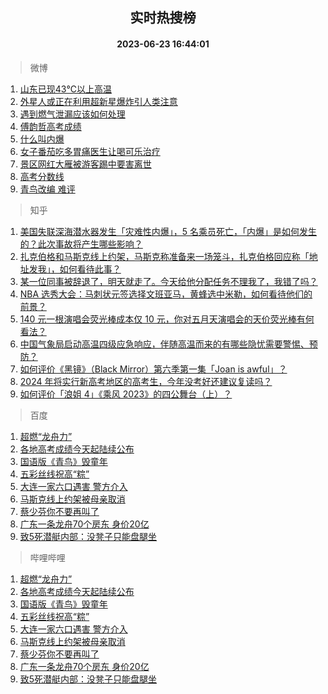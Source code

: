 <div align="center"><h2>实时热搜榜</h2><h4>2023-06-23 16:44:01</h4></div>

> 微博  

1. [山东已现43℃以上高温](https://s.weibo.com/weibo?q=%23%E5%B1%B1%E4%B8%9C%E5%B7%B2%E7%8E%B043%E2%84%83%E4%BB%A5%E4%B8%8A%E9%AB%98%E6%B8%A9%23&t=31&band_rank=1&Refer=top)<br />
2. [外星人或正在利用超新星爆炸引人类注意](https://s.weibo.com/weibo?q=%23%E5%A4%96%E6%98%9F%E4%BA%BA%E6%88%96%E6%AD%A3%E5%9C%A8%E5%88%A9%E7%94%A8%E8%B6%85%E6%96%B0%E6%98%9F%E7%88%86%E7%82%B8%E5%BC%95%E4%BA%BA%E7%B1%BB%E6%B3%A8%E6%84%8F%23&t=31&band_rank=2&Refer=top)<br />
3. [遇到燃气泄漏应该如何处理](https://s.weibo.com/weibo?q=%23%E9%81%87%E5%88%B0%E7%87%83%E6%B0%94%E6%B3%84%E6%BC%8F%E5%BA%94%E8%AF%A5%E5%A6%82%E4%BD%95%E5%A4%84%E7%90%86%23&t=31&band_rank=3&Refer=top)<br />
4. [傅韵哲高考成绩](https://s.weibo.com/weibo?q=%E5%82%85%E9%9F%B5%E5%93%B2%E9%AB%98%E8%80%83%E6%88%90%E7%BB%A9&t=31&band_rank=4&Refer=top)<br />
5. [什么叫内爆](https://s.weibo.com/weibo?q=%E4%BB%80%E4%B9%88%E5%8F%AB%E5%86%85%E7%88%86&t=31&band_rank=5&Refer=top)<br />
6. [女子番茄吃多胃痛医生让喝可乐治疗](https://s.weibo.com/weibo?q=%23%E5%A5%B3%E5%AD%90%E7%95%AA%E8%8C%84%E5%90%83%E5%A4%9A%E8%83%83%E7%97%9B%E5%8C%BB%E7%94%9F%E8%AE%A9%E5%96%9D%E5%8F%AF%E4%B9%90%E6%B2%BB%E7%96%97%23&t=31&band_rank=6&Refer=top)<br />
7. [景区网红大雁被游客踢中要害离世](https://s.weibo.com/weibo?q=%23%E6%99%AF%E5%8C%BA%E7%BD%91%E7%BA%A2%E5%A4%A7%E9%9B%81%E8%A2%AB%E6%B8%B8%E5%AE%A2%E8%B8%A2%E4%B8%AD%E8%A6%81%E5%AE%B3%E7%A6%BB%E4%B8%96%23&t=31&band_rank=7&Refer=top)<br />
8. [高考分数线](https://s.weibo.com/weibo?q=%23%E9%AB%98%E8%80%83%E5%88%86%E6%95%B0%E7%BA%BF%23&t=31&band_rank=8&Refer=top)<br />
9. [青鸟改编 难评](https://s.weibo.com/weibo?q=%E9%9D%92%E9%B8%9F%E6%94%B9%E7%BC%96%20%E9%9A%BE%E8%AF%84&t=31&band_rank=9&Refer=top)<br />

> 知乎  

1. [美国失联深海潜水器发生「灾难性内爆」，5 名乘员死亡，「内爆」是如何发生的？此次事故将产生哪些影响？](https://www.zhihu.com/question/608085455)<br />
2. [扎克伯格和马斯克线上约架，马斯克称准备来一场笼斗，扎克伯格回应称「地址发我」，如何看待此事？](https://www.zhihu.com/question/608012861)<br />
3. [某一位同事被辞退了，明天就走了。今天给他分配任务不理我了，我错了吗？](https://www.zhihu.com/question/607636838)<br />
4. [NBA 选秀大会：马刺状元签选择文班亚马，黄蜂选中米勒，如何看待他们的前景？](https://www.zhihu.com/question/608089914)<br />
5. [140 元一根演唱会荧光棒成本仅 10 元，你对五月天演唱会的天价荧光棒有何看法？](https://www.zhihu.com/question/607116754)<br />
6. [中国气象局启动高温四级应急响应，伴随高温而来的有哪些隐忧需要警惕、预防？](https://www.zhihu.com/question/608101451)<br />
7. [如何评价《黑镜》（Black Mirror）第六季第一集「Joan is awful」？](https://www.zhihu.com/question/606816407)<br />
8. [2024 年将实行新高考地区的高考生，今年没考好还建议复读吗？](https://www.zhihu.com/question/605231748)<br />
9. [如何评价「浪姐 4」《乘风 2023》的四公舞台（上）？](https://www.zhihu.com/question/608105558)<br />

> 百度  

1. [超燃“龙舟力”](https://www.baidu.com/s?wd=%E8%B6%85%E7%87%83%E2%80%9C%E9%BE%99%E8%88%9F%E5%8A%9B%E2%80%9D&sa=fyb_news&rsv_dl=fyb_news)<br />
2. [各地高考成绩今天起陆续公布](https://www.baidu.com/s?wd=%E5%90%84%E5%9C%B0%E9%AB%98%E8%80%83%E6%88%90%E7%BB%A9%E4%BB%8A%E5%A4%A9%E8%B5%B7%E9%99%86%E7%BB%AD%E5%85%AC%E5%B8%83&sa=fyb_news&rsv_dl=fyb_news)<br />
3. [国语版《青鸟》毁童年](https://www.baidu.com/s?wd=%E5%9B%BD%E8%AF%AD%E7%89%88%E3%80%8A%E9%9D%92%E9%B8%9F%E3%80%8B%E6%AF%81%E7%AB%A5%E5%B9%B4&sa=fyb_news&rsv_dl=fyb_news)<br />
4. [五彩丝线祝高“粽”](https://www.baidu.com/s?wd=%E4%BA%94%E5%BD%A9%E4%B8%9D%E7%BA%BF%E7%A5%9D%E9%AB%98%E2%80%9C%E7%B2%BD%E2%80%9D&sa=fyb_news&rsv_dl=fyb_news)<br />
5. [大连一家六口遇害 警方介入](https://www.baidu.com/s?wd=%E5%A4%A7%E8%BF%9E%E4%B8%80%E5%AE%B6%E5%85%AD%E5%8F%A3%E9%81%87%E5%AE%B3+%E8%AD%A6%E6%96%B9%E4%BB%8B%E5%85%A5&sa=fyb_news&rsv_dl=fyb_news)<br />
6. [马斯克线上约架被母亲取消](https://www.baidu.com/s?wd=%E9%A9%AC%E6%96%AF%E5%85%8B%E7%BA%BF%E4%B8%8A%E7%BA%A6%E6%9E%B6%E8%A2%AB%E6%AF%8D%E4%BA%B2%E5%8F%96%E6%B6%88&sa=fyb_news&rsv_dl=fyb_news)<br />
7. [蔡少芬你不要再叫了](https://www.baidu.com/s?wd=%E8%94%A1%E5%B0%91%E8%8A%AC%E4%BD%A0%E4%B8%8D%E8%A6%81%E5%86%8D%E5%8F%AB%E4%BA%86&sa=fyb_news&rsv_dl=fyb_news)<br />
8. [广东一条龙舟70个房东 身价20亿](https://www.baidu.com/s?wd=%E5%B9%BF%E4%B8%9C%E4%B8%80%E6%9D%A1%E9%BE%99%E8%88%9F70%E4%B8%AA%E6%88%BF%E4%B8%9C+%E8%BA%AB%E4%BB%B720%E4%BA%BF&sa=fyb_news&rsv_dl=fyb_news)<br />
9. [致5死潜艇内部：没凳子只能盘腿坐](https://www.baidu.com/s?wd=%E8%87%B45%E6%AD%BB%E6%BD%9C%E8%89%87%E5%86%85%E9%83%A8%EF%BC%9A%E6%B2%A1%E5%87%B3%E5%AD%90%E5%8F%AA%E8%83%BD%E7%9B%98%E8%85%BF%E5%9D%90&sa=fyb_news&rsv_dl=fyb_news)<br />

> 哔哩哔哩  

1. [超燃“龙舟力”](https://www.baidu.com/s?wd=%E8%B6%85%E7%87%83%E2%80%9C%E9%BE%99%E8%88%9F%E5%8A%9B%E2%80%9D&sa=fyb_news&rsv_dl=fyb_news)<br />
2. [各地高考成绩今天起陆续公布](https://www.baidu.com/s?wd=%E5%90%84%E5%9C%B0%E9%AB%98%E8%80%83%E6%88%90%E7%BB%A9%E4%BB%8A%E5%A4%A9%E8%B5%B7%E9%99%86%E7%BB%AD%E5%85%AC%E5%B8%83&sa=fyb_news&rsv_dl=fyb_news)<br />
3. [国语版《青鸟》毁童年](https://www.baidu.com/s?wd=%E5%9B%BD%E8%AF%AD%E7%89%88%E3%80%8A%E9%9D%92%E9%B8%9F%E3%80%8B%E6%AF%81%E7%AB%A5%E5%B9%B4&sa=fyb_news&rsv_dl=fyb_news)<br />
4. [五彩丝线祝高“粽”](https://www.baidu.com/s?wd=%E4%BA%94%E5%BD%A9%E4%B8%9D%E7%BA%BF%E7%A5%9D%E9%AB%98%E2%80%9C%E7%B2%BD%E2%80%9D&sa=fyb_news&rsv_dl=fyb_news)<br />
5. [大连一家六口遇害 警方介入](https://www.baidu.com/s?wd=%E5%A4%A7%E8%BF%9E%E4%B8%80%E5%AE%B6%E5%85%AD%E5%8F%A3%E9%81%87%E5%AE%B3+%E8%AD%A6%E6%96%B9%E4%BB%8B%E5%85%A5&sa=fyb_news&rsv_dl=fyb_news)<br />
6. [马斯克线上约架被母亲取消](https://www.baidu.com/s?wd=%E9%A9%AC%E6%96%AF%E5%85%8B%E7%BA%BF%E4%B8%8A%E7%BA%A6%E6%9E%B6%E8%A2%AB%E6%AF%8D%E4%BA%B2%E5%8F%96%E6%B6%88&sa=fyb_news&rsv_dl=fyb_news)<br />
7. [蔡少芬你不要再叫了](https://www.baidu.com/s?wd=%E8%94%A1%E5%B0%91%E8%8A%AC%E4%BD%A0%E4%B8%8D%E8%A6%81%E5%86%8D%E5%8F%AB%E4%BA%86&sa=fyb_news&rsv_dl=fyb_news)<br />
8. [广东一条龙舟70个房东 身价20亿](https://www.baidu.com/s?wd=%E5%B9%BF%E4%B8%9C%E4%B8%80%E6%9D%A1%E9%BE%99%E8%88%9F70%E4%B8%AA%E6%88%BF%E4%B8%9C+%E8%BA%AB%E4%BB%B720%E4%BA%BF&sa=fyb_news&rsv_dl=fyb_news)<br />
9. [致5死潜艇内部：没凳子只能盘腿坐](https://www.baidu.com/s?wd=%E8%87%B45%E6%AD%BB%E6%BD%9C%E8%89%87%E5%86%85%E9%83%A8%EF%BC%9A%E6%B2%A1%E5%87%B3%E5%AD%90%E5%8F%AA%E8%83%BD%E7%9B%98%E8%85%BF%E5%9D%90&sa=fyb_news&rsv_dl=fyb_news)<br />
